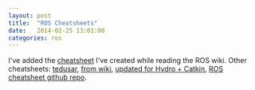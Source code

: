 ```yaml
---
layout: post
title:  "ROS Cheatsheets"
date:   2014-02-25 13:01:00
categories: ros
---
```


I've added the [cheatsheet](/ros/roscheat.html) I've created while reading the ROS wiki.
Other cheatsheets:
[tedusar](http://www.tedusar.eu/files/summerschool2013/ROScheatsheet.pdf),
[from wiki](http://mirror.umd.edu/roswiki/attachments/de/ROScheatsheet.pdf), 
[updated for Hydro + Catkin](http://clearpath.wpengine.netdna-cdn.com/wp-content/uploads/2014/01/ROS-Cheat-Sheet-Landscape-v2.pdf),
[ROS cheatsheet github repo](https://github.com/ros/cheatsheet).

